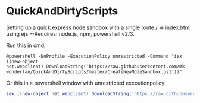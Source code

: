 QuickAndDirtyScripts
====================



Setting up a quick express node sandbox with a single route / => index.html using ejs 
--Requires: node.js, npm, powershell v2/3.

Run this in cmd:
```
@powershell -NoProfile -ExecutionPolicy unrestricted -Command "iex ((new-object net.webclient).DownloadString('https://raw.githubusercontent.com/mk-wonderlan/QuickAndDirtyScripts/master/CreateNewNodeSandbox.ps1'))"
```

Or this in a powershell window with unrestricted executionpolicy:
```powershell
iex ((new-object net.webclient).DownloadString('https://raw.githubusercontent.com/mk-wonderlan/QuickAndDirtyScripts/master/CreateNewNodeSandbox.ps1'))
```
